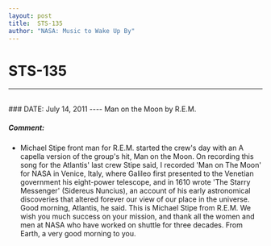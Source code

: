 ```yaml
---
layout: post
title:  STS-135
author: "NASA: Music to Wake Up By"
---
```


# STS-135
----
<br/>
### DATE: July 14, 2011
----
Man on the Moon by R.E.M.

##### Comment:
* Michael Stipe front man for R.E.M. started  the crew's day with an A capella version of the group's hit, Man on the Moon. On recording this song for the Atlantis' last crew Stipe said, I recorded 'Man on The Moon' for NASA in Venice, Italy, where Galileo first presented to the Venetian government his eight-power telescope, and in 1610 wrote 'The Starry Messenger' (Sidereus Nuncius), an account of his early astronomical discoveries that altered forever our view of our place in the universe. Good morning, Atlantis, he said. This is Michael Stipe from R.E.M. We wish you much success on your mission, and thank all the women and men at NASA who have worked on shuttle for three decades. From Earth, a very good morning to you.
